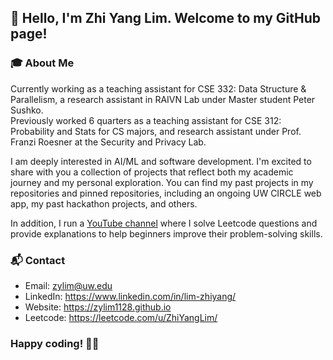 ## 👋 Hello, I'm Zhi Yang Lim. Welcome to my GitHub page!

### 🎓 About Me
Currently working as a teaching assistant for CSE 332: Data Structure & Parallelism, a research assistant in RAIVN Lab under Master student Peter Sushko. <br>
Previously worked 6 quarters as a teaching assistant for CSE 312: Probability and Stats for CS majors, and research assistant under Prof. Franzi Roesner at the Security and Privacy Lab.

I am deeply interested in AI/ML and software development. I'm excited to share with you a collection of projects that reflect both my academic journey and my personal exploration. You can find my past projects in my repositories and pinned repositories, including an ongoing UW CIRCLE web app, my past hackathon projects, and others.

In addition, I run a [YouTube channel](https://www.youtube.com/@LeetcodeDailyGrind) where I solve Leetcode questions and provide explanations to help beginners improve their problem-solving skills.

### 📬 Contact
- Email: zylim@uw.edu
- LinkedIn: https://www.linkedin.com/in/lim-zhiyang/
- Website: https://zylim1128.github.io
- Leetcode: https://leetcode.com/u/ZhiYangLim/

<!--
### On GitHub

[![](https://activity-graph.herokuapp.com/graph?username=zylim1128&theme=dracula)](https://github.com/ashutosh00710/github-readme-activity-graph)
![zylim1128's github stats](https://github-readme-stats.vercel.app/api?username=zylim1128&show_icons=true&theme=vue)

![](https://github-readme-stats.vercel.app/api/top-langs/?username=zylim1128&layout=compact&langs_count=6)
-->

### Happy coding! 🚴‍♂️
